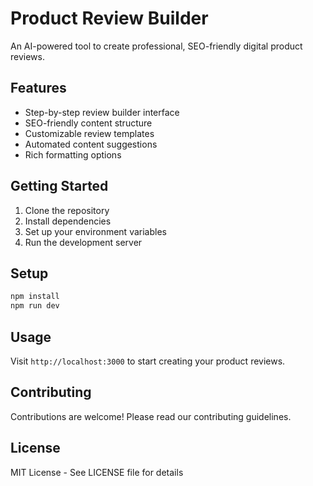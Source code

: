 # Product Review Builder

An AI-powered tool to create professional, SEO-friendly digital product reviews.

## Features

- Step-by-step review builder interface
- SEO-friendly content structure
- Customizable review templates
- Automated content suggestions
- Rich formatting options

## Getting Started

1. Clone the repository
2. Install dependencies
3. Set up your environment variables
4. Run the development server

## Setup

```bash
npm install
npm run dev
```

## Usage

Visit `http://localhost:3000` to start creating your product reviews.

## Contributing

Contributions are welcome! Please read our contributing guidelines.

## License

MIT License - See LICENSE file for details